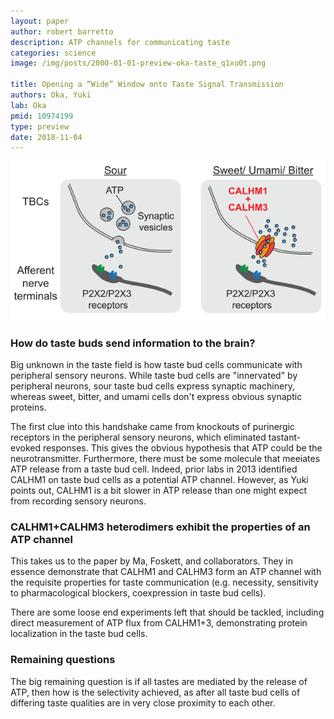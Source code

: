 ```yaml
---
layout: paper
author: robert barretto
description: ATP channels for communicating taste
categories: science
image: /img/posts/2000-01-01-preview-oka-taste_q1xu0t.png

title: Opening a “Wide” Window onto Taste Signal Transmission
authors: Oka, Yuki
lab: Oka
pmid: 10974199
type: preview
date: 2018-11-04
---
```


![](/img/posts/2000-01-01-preview-oka-taste_q1xu0t.png)

### How do taste buds send information to the brain?
Big unknown in the taste field is how taste bud cells communicate with peripheral sensory neurons. While taste bud cells are "innervated" by peripheral neurons, sour taste bud cells express synaptic machinery, whereas sweet, bitter, and umami cells don't express obvious synaptic proteins.    

The first clue into this handshake came from knockouts of purinergic receptors in the peripheral sensory neurons, which eliminated tastant-evoked responses.  This gives the obvious hypothesis that ATP could be the neurotransmitter.  Furthermore, there must be some molecule that meeiates ATP release from a taste bud cell.  Indeed, prior labs in 2013 identified CALHM1 on taste bud cells as a potential ATP channel.  However, as Yuki points out, CALHM1 is a bit slower in ATP release than one might expect from recording sensory neurons.

### CALHM1+CALHM3 heterodimers exhibit the properties of an ATP channel
This takes us to the paper by Ma, Foskett, and collaborators.  They in essence demonstrate that CALHM1 and CALHM3 form an ATP channel with the requisite properties for taste communication (e.g. necessity, sensitivity to pharmacological blockers, coexpression in taste bud cells).

There are some loose end experiments left that should be tackled, including direct measurement of ATP flux from CALHM1+3, demonstrating protein localization in the taste bud cells.

### Remaining questions
The big remaining question is if all tastes are mediated by the release of ATP, then how is the selectivity achieved, as after all taste bud cells of differing taste qualities are in very close proximity to each other.